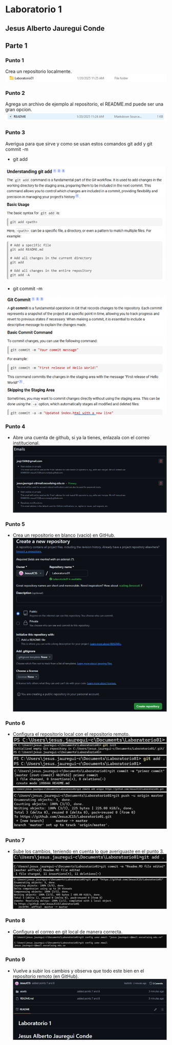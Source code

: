 # Laboratorio 1
## Jesus Alberto Jauregui Conde

## Parte 1

### Punto 1
Crea un repositorio localmente.
![](/assets/1.png)

### Punto 2
Agrega un archivo de ejemplo al repositorio, el README.md puede ser una gran opcion.
![](/assets/2.png)

### Punto 3
Averigua para que sirve y como se usan estos comandos git add y git commit -m
- git add

![](/assets/3.1.png)
- git commit -m

![](/assets/3.2.png)

### Punto 4
- Abre una cuenta de github, si ya la tienes, enlazala con el correo institucional.
![](/assets/4.png)

### Punto 5
- Crea un repositorio en blanco (vacio) en GitHub.
![](/assets/5.png)

### Punto 6
- Configura el repositorio local con el repositorio remoto.
![](/assets/6.1.png)
![](/assets/6.2.png)
![](/assets/6.3.png)
![](/assets/6.4.png)
![](/assets/6.5.png)
![](/assets/6.6.png)

### Punto 7
- Sube los cambios, teniendo en cuenta lo que averiguaste en el punto 3.
![](/assets/7.1.png)
![](/assets/7.2.png)
![](/assets/7.3.png)

### Punto 8
- Configura el correo en git local de manera correcta.
![](/assets/8.png)

### Punto 9
- Vuelve a subir los cambios y observa que todo este bien en el repositorio remoto (en GitHub).
![](/assets/9.png)